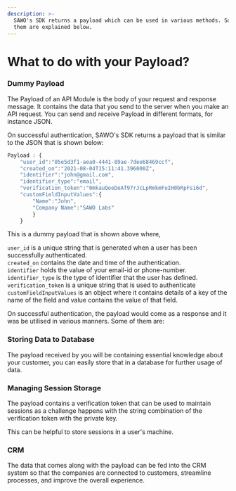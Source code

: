 ```yaml
---
description: >-
  SAWO's SDK returns a payload which can be used in various methods. Some of
  them are explained below.
---
```


# What to do with your Payload?

### Dummy Payload

The Payload of an API Module is the body of your request and response message. It contains the data that you send to the server when you make an API request. You can send and receive Payload in different formats, for instance JSON.

On successful authentication, SAWO's SDK returns a payload that is similar to the JSON that is shown below:

```javascript
Payload : {
    "user_id":"05e5d3f1-aea0-4441-89ae-7dee68469ccf",
    "created_on":"2021-08-04T15:11:41.396000Z",
    "identifier":"john@gmail.com",
    "identifier_type":"email",
    "verification_token":"0mkauQoeDeAf97rJcLpRmkmFuIH0bRpFsi6d",
    "customFieldInputValues":{
        "Name":"John",
        "Company Name":"SAWO Labs"
        }
    }

```

This is a dummy payload that is shown above where,

`user_id` is a unique string that is generated when a user has been successfully authenticated.  
`created_on` contains the date and time of the authentication.  
`identifier` holds the value of your email-id or phone-number.  
`identifier_type` is the type of identifier that the user has defined.  
`verification_token` is a unique string that is used to authenticate   
`customFieldInputValues` is an object where it contains details of a key of the name of the field and value contains the value of that field.

On successful authentication, the payload would come as a response and it was be utilised in various manners. Some of them are: 

### Storing Data to Database

The payload received by you will be containing essential knowledge about your customer, you can easily store that in a database for further usage of data.

### Managing Session Storage

The payload contains a verification token that can be used to maintain sessions as a challenge happens with the string combination of the verification token with the private key. 

This can be helpful to store sessions in a user's machine.

### CRM 

The data that comes along with the payload can be fed into the CRM system so that the companies are connected to customers, streamline processes, and improve the overall experience.

